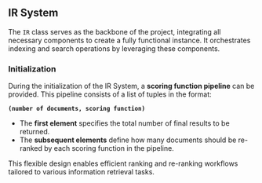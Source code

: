 <!-- module: mir.ir.ir -->

## IR System

The `IR` class serves as the backbone of the project, integrating all necessary components to create a fully functional instance. It orchestrates indexing and search operations by leveraging these components.

### Initialization
During the initialization of the IR System, a **scoring function pipeline** can be provided. This pipeline consists of a list of tuples in the format:  

**`(number of documents, scoring function)`**

- The **first element** specifies the total number of final results to be returned.  
- The **subsequent elements** define how many documents should be re-ranked by each scoring function in the pipeline.  

This flexible design enables efficient ranking and re-ranking workflows tailored to various information retrieval tasks.